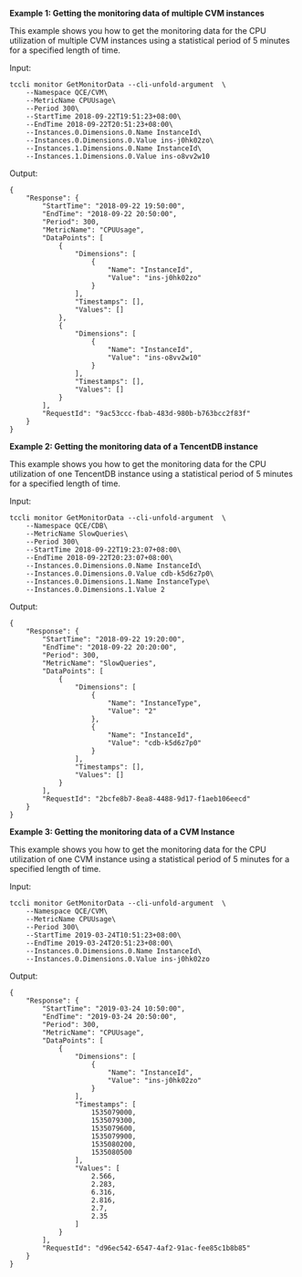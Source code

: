 **Example 1: Getting the monitoring data of multiple CVM instances**

This example shows you how to get the monitoring data for the CPU utilization of multiple CVM instances using a statistical period of 5 minutes for a specified length of time.

Input: 

```
tccli monitor GetMonitorData --cli-unfold-argument  \
    --Namespace QCE/CVM\
    --MetricName CPUUsage\
    --Period 300\
    --StartTime 2018-09-22T19:51:23+08:00\
    --EndTime 2018-09-22T20:51:23+08:00\
    --Instances.0.Dimensions.0.Name InstanceId\
    --Instances.0.Dimensions.0.Value ins-j0hk02zo\
    --Instances.1.Dimensions.0.Name InstanceId\
    --Instances.1.Dimensions.0.Value ins-o8vv2w10
```

Output: 
```
{
    "Response": {
        "StartTime": "2018-09-22 19:50:00",
        "EndTime": "2018-09-22 20:50:00",
        "Period": 300,
        "MetricName": "CPUUsage",
        "DataPoints": [
            {
                "Dimensions": [
                    {
                        "Name": "InstanceId",
                        "Value": "ins-j0hk02zo"
                    }
                ],
                "Timestamps": [],
                "Values": []
            },
            {
                "Dimensions": [
                    {
                        "Name": "InstanceId",
                        "Value": "ins-o8vv2w10"
                    }
                ],
                "Timestamps": [],
                "Values": []
            }
        ],
        "RequestId": "9ac53ccc-fbab-483d-980b-b763bcc2f83f"
    }
}
```

**Example 2: Getting the monitoring data of a TencentDB instance**

This example shows you how to get the monitoring data for the CPU utilization of one TencentDB instance using a statistical period of 5 minutes for a specified length of time.

Input: 

```
tccli monitor GetMonitorData --cli-unfold-argument  \
    --Namespace QCE/CDB\
    --MetricName SlowQueries\
    --Period 300\
    --StartTime 2018-09-22T19:23:07+08:00\
    --EndTime 2018-09-22T20:23:07+08:00\
    --Instances.0.Dimensions.0.Name InstanceId\
    --Instances.0.Dimensions.0.Value cdb-k5d6z7p0\
    --Instances.0.Dimensions.1.Name InstanceType\
    --Instances.0.Dimensions.1.Value 2
```

Output: 
```
{
    "Response": {
        "StartTime": "2018-09-22 19:20:00",
        "EndTime": "2018-09-22 20:20:00",
        "Period": 300,
        "MetricName": "SlowQueries",
        "DataPoints": [
            {
                "Dimensions": [
                    {
                        "Name": "InstanceType",
                        "Value": "2"
                    },
                    {
                        "Name": "InstanceId",
                        "Value": "cdb-k5d6z7p0"
                    }
                ],
                "Timestamps": [],
                "Values": []
            }
        ],
        "RequestId": "2bcfe8b7-8ea8-4488-9d17-f1aeb106eecd"
    }
}
```

**Example 3: Getting the monitoring data of a CVM Instance**

This example shows you how to get the monitoring data for the CPU utilization of one CVM instance using a statistical period of 5 minutes for a specified length of time.

Input: 

```
tccli monitor GetMonitorData --cli-unfold-argument  \
    --Namespace QCE/CVM\
    --MetricName CPUUsage\
    --Period 300\
    --StartTime 2019-03-24T10:51:23+08:00\
    --EndTime 2019-03-24T20:51:23+08:00\
    --Instances.0.Dimensions.0.Name InstanceId\
    --Instances.0.Dimensions.0.Value ins-j0hk02zo
```

Output: 
```
{
    "Response": {
        "StartTime": "2019-03-24 10:50:00",
        "EndTime": "2019-03-24 20:50:00",
        "Period": 300,
        "MetricName": "CPUUsage",
        "DataPoints": [
            {
                "Dimensions": [
                    {
                        "Name": "InstanceId",
                        "Value": "ins-j0hk02zo"
                    }
                ],
                "Timestamps": [
                    1535079000,
                    1535079300,
                    1535079600,
                    1535079900,
                    1535080200,
                    1535080500
                ],
                "Values": [
                    2.566,
                    2.283,
                    6.316,
                    2.816,
                    2.7,
                    2.35
                ]
            }
        ],
        "RequestId": "d96ec542-6547-4af2-91ac-fee85c1b8b85"
    }
}
```


